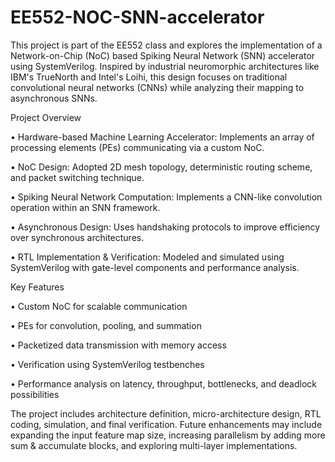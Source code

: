 # EE552-NOC-SNN-accelerator
This project is part of the EE552 class and explores the implementation of a Network-on-Chip (NoC) based Spiking Neural Network (SNN) accelerator using SystemVerilog. Inspired by industrial neuromorphic architectures like IBM's TrueNorth and Intel's Loihi, this design focuses on traditional convolutional neural networks (CNNs) while analyzing their mapping to asynchronous SNNs.

Project Overview

• Hardware-based Machine Learning Accelerator: Implements an array of processing elements (PEs) communicating via a custom NoC.

• NoC Design: Adopted 2D mesh topology, deterministic routing scheme, and packet switching technique.

• Spiking Neural Network Computation: Implements a CNN-like convolution operation within an SNN framework.

• Asynchronous Design: Uses handshaking protocols to improve efficiency over synchronous architectures.

• RTL Implementation & Verification: Modeled and simulated using SystemVerilog with gate-level components and performance analysis.

Key Features

• Custom NoC for scalable communication

• PEs for convolution, pooling, and summation

• Packetized data transmission with memory access

• Verification using SystemVerilog testbenches

• Performance analysis on latency, throughput, bottlenecks, and deadlock possibilities

The project includes architecture definition, micro-architecture design, RTL coding, simulation, and final verification. Future enhancements may include expanding the input feature map size, increasing parallelism by adding more sum & accumulate blocks, and exploring multi-layer implementations.
